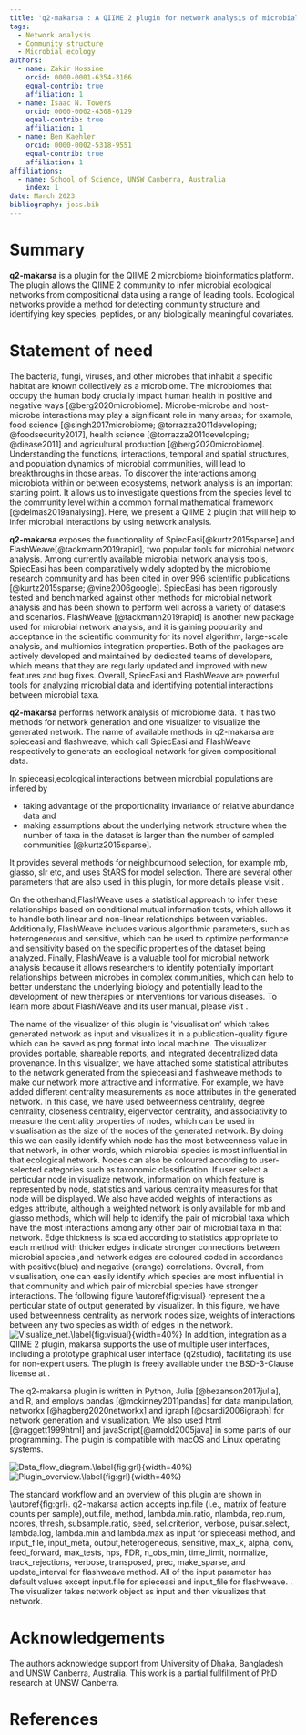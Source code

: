 ```yaml
---
title: 'q2-makarsa : A QIIME 2 plugin for network analysis of microbial data'
tags:
  - Network analysis
  - Community structure
  - Microbial ecology
authors:
  - name: Zakir Hossine
    orcid: 0000-0001-6354-3166
    equal-contrib: true
    affiliation: 1
  - name: Isaac N. Towers
    orcid: 0000-0002-4308-6129
    equal-contrib: true
    affiliation: 1
  - name: Ben Kaehler
    orcid: 0000-0002-5318-9551 
    equal-contrib: true 
    affiliation: 1
affiliations:
  - name: School of Science, UNSW Canberra, Australia
    index: 1
date: March 2023
bibliography: joss.bib
---
```


# Summary

**q2-makarsa** is a plugin for the QIIME 2 microbiome bioinformatics platform. The plugin allows the QIIME 2 community to infer microbial ecological networks from compositional data using a range of leading tools. Ecological networks provide a method for detecting community structure and identifying key species, peptides, or any biologically meaningful covariates.

# Statement of need

The bacteria, fungi, viruses, and other microbes that inhabit a specific habitat are known collectively as a microbiome. The microbiomes that occupy the human body crucially impact human health in positive and negative ways [@berg2020microbiome]. Microbe-microbe and host-microbe interactions may play a significant role in many areas; for example, food science [@singh2017microbiome; @torrazza2011developing; @foodsecurity2017], health science [@torrazza2011developing; @diease2011] and agricultural production [@berg2020microbiome]. Understanding the functions, interactions, temporal and spatial structures, and population dynamics of microbial communities, will lead to breakthroughs in those areas. To discover the interactions among microbiota within or between ecosystems, network analysis is an important starting point. It allows us to investigate questions from the species level to the community level within a common formal mathematical framework [@delmas2019analysing]. Here, we present a QIIME 2 plugin that will help to infer microbial interactions by using network analysis.

**q2-makarsa** exposes the functionality of SpiecEasi[@kurtz2015sparse] and FlashWeave[@tackmann2019rapid], two popular tools for microbial network analysis. Among currently available microbial network analysis tools, SpiecEasi has been comparatively widely adopted by the microbiome research community and has been cited in over 996 scientific publications [@kurtz2015sparse; @vine2006google]. SpiecEasi has been rigorously tested and benchmarked against other methods for microbial network analysis and has been shown to perform well across a variety of datasets and scenarios. FlashWeave [@tackmann2019rapid] is another new package used for microbial network analysis, and it is gaining popularity and acceptance in the scientific community for its novel algorithm, large-scale analysis, and multiomics integration properties. Both of the packages are actively developed and maintained by dedicated teams of developers, which means that they are regularly updated and improved with new features and bug fixes. Overall, SpiecEasi and FlashWeave are powerful tools for analyzing microbial data and identifying potential interactions between microbial taxa.

**q2-makarsa** performs network analysis of microbiome data. It has two methods for network generation and one visualizer to visualize the generated network.  The name of available methods in q2-makarsa are spieceasi and flashweave, which call SpiecEasi and FlashWeave respectively to generate an ecological network for given compositional data. 

In spieceasi,ecological interactions between microbial populations are infered by 

- taking advantage of the proportionality invariance of relative abundance data and 
- making assumptions about the underlying network structure when the number of taxa in the dataset is larger than the number of sampled communities [@kurtz2015sparse].

It provides several methods for neighbourhood selection, for example mb, glasso, slr etc, and uses StARS for model selection. There are several other parameters that are also used in this plugin, for more details please visit [](https://github.com/zdk123/SpiecEasi). 


On the otherhand,FlashWeave uses a statistical approach to infer these relationships based on conditional mutual information tests, which allows it to handle both linear and non-linear relationships between variables. Additionally, FlashWeave includes various algorithmic parameters, such as heterogeneous and sensitive, which can be used to optimize performance and sensitivity based on the specific properties of the dataset being analyzed. Finally, FlashWeave is a valuable tool for microbial network analysis because it allows researchers to identify potentially important relationships between microbes in complex communities, which can help to better understand the underlying biology and potentially lead to the development of new therapies or interventions for various diseases. To learn more about FlashWeave and its user manual, please visit [](https://github.com/meringlab/FlashWeave.jl).

The name of the visualizer of this plugin is 'visualisation' which takes generated network as input and visualizes it in a publication-quality figure which can be saved as png format into local machine. The visualizer provides portable, shareable reports, and integrated decentralized data provenance. In this visualizer, we have attached some statistical attributes to the network generated from the spieceasi and flashweave methods to make our network more attractive and informative. For example, we have added different centrality measurements as node attributes in the generated network. In this case, we have used betweenness centrality, degree centrality, closeness centrality, eigenvector centrality, and associativity to measure the centrality properties of nodes, which can be used in visualisation as the size of the nodes of the generated network. By doing this we can easily identify which node has the most betweenness value in that network, in other words, which microbial species is most influential in that ecological network. Nodes can also be coloured according to user-selected categories such as taxonomic classification. If user select a perticular node in visualize network, information on which feature is represented by node, statistics and various centrality measures for that node will be displayed. We also have added weights of interactions as edges attribute, although a weighted network is only available for mb and glasso methods, which will help to identify the pair of microbial taxa which have the most interactions among any other pair of microbial taxa in that network. Edge thickness is scaled according to statistics appropriate to each method with thicker edges indicate stronger connections between microbial species ,and network edges are coloured coded in accordance with positive(blue) and negative (orange) correlations. Overall, from visualisation, one can easily identify which species are most influential in that community and which pair of microbial species have stronger interactions. The following figure \autoref{fig:visual} represent the a perticular state of output generated by visualizer. In this figure, we have used betweenness centrality as nerwork nodes size, weights of interactions between any two species as width of edges in the network. 
![Visualize_net.\label{fig:visual}](visualize_network.png){width=40%}
In addition, integration as a QIIME 2 plugin, makarsa supports the use of multiple user interfaces, including a prototype graphical user interface (q2studio), facilitating its use for non-expert users. The plugin is freely available under the BSD-3-Clause license at [](https://github.com/BenKaehler/makarsa).

The q2-makarsa plugin is written in Python, Julia [@bezanson2017julia], and R, and employs pandas [@mckinney2011pandas] for data manipulation, networkx [@hagberg2020networkx] and igraph [@csardi2006igraph] for network generation and visualization. We also used html [@raggett1999html] and javaScript[@arnold2005java] in some parts of our programming. The plugin is compatible with macOS and Linux operating systems.

![Data_flow_diagram.\label{fig:grl}](Data_flow_diagram.png){width=40%}   ![Plugin_overview.\label{fig:grl}](overview.png){width=40%}

The standard workflow and an overview of this plugin are shown in \autoref{fig:grl}. q2-makarsa action accepts inp.file (i.e., matrix of feature counts per sample),out.file, method, lambda.min.ratio, nlambda, rep.num, ncores, thresh, subsample.ratio, seed, sel.criterion, verbose, pulsar.select, lambda.log, lambda.min and lambda.max as input for spieceasi method, and input_file,  input_meta, output,heterogeneous, sensitive, max_k, alpha, conv, feed_forward, max_tests, hps, FDR, n_obs_min, time_limit, normalize, track_rejections, verbose, transposed, prec, make_sparse, and update_interval for flashweave method. All of the input parameter has default values except input.file for spieceasi and input_file for flashweave. . The visualizer takes network object as input and then visualizes that network.

# Acknowledgements

The authors acknowledge support from University of Dhaka, Bangladesh and UNSW Canberra, Australia. This work is a partial fullfillment of PhD research at UNSW Canberra.
# References
